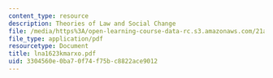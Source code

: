```yaml
---
content_type: resource
description: Theories of Law and Social Change
file: /media/https%3A/open-learning-course-data-rc.s3.amazonaws.com/21a-219-law-and-society-spring-2003/3304560e0ba70f74f75bc8822ace9012_lna1623kmarxo.pdf
file_type: application/pdf
resourcetype: Document
title: lna1623kmarxo.pdf
uid: 3304560e-0ba7-0f74-f75b-c8822ace9012
---
```

